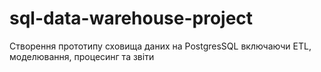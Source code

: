 # sql-data-warehouse-project
Створення прототипу сховища даних на PostgresSQL включаючи ETL, моделювання, процесинг та звіти 
